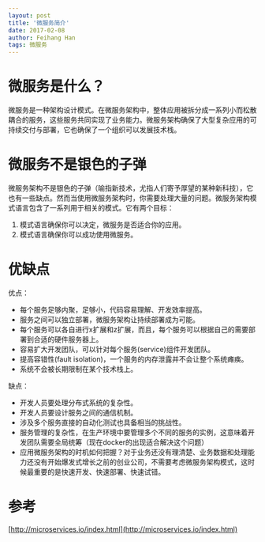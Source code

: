 ```yaml
---
layout: post
title: '微服务简介'
date: 2017-02-08
author: Feihang Han
tags: 微服务
---
```


# 微服务是什么？

微服务是一种架构设计模式。在微服务架构中，整体应用被拆分成一系列小而松散耦合的服务，这些服务共同实现了业务能力。微服务架构确保了大型复杂应用的可持续交付与部署，它也确保了一个组织可以发展技术栈。

# 微服务不是银色的子弹

微服务架构不是银色的子弹（喻指新技术，尤指人们寄予厚望的某种新科技），它也有一些缺点。然而当使用微服务架构时，你需要处理大量的问题。微服务架构模式语言包含了一系列用于相关的模式。它有两个目标：

1. 模式语言确保你可以决定，微服务是否适合你的应用。
2. 模式语言确保你可以成功使用微服务。

# 优缺点

优点：

* 每个服务足够内聚，足够小，代码容易理解、开发效率提高。
* 服务之间可以独立部署，微服务架构让持续部署成为可能。
* 每个服务可以各自进行x扩展和z扩展，而且，每个服务可以根据自己的需要部署到合适的硬件服务器上。
* 容易扩大开发团队，可以针对每个服务\(service\)组件开发团队。
* 提高容错性\(fault isolation\)，一个服务的内存泄露并不会让整个系统瘫痪。
* 系统不会被长期限制在某个技术栈上。

缺点：

* 开发人员要处理分布式系统的复杂性。
* 开发人员要设计服务之间的通信机制。
* 涉及多个服务直接的自动化测试也具备相当的挑战性。
* 服务管理的复杂性，在生产环境中要管理多个不同的服务的实例，这意味着开发团队需要全局统筹（现在docker的出现适合解决这个问题）
* 应用微服务架构的时机如何把握？对于业务还没有理清楚、业务数据和处理能力还没有开始爆发式增长之前的创业公司，不需要考虑微服务架构模式，这时候最重要的是快速开发、快速部署、快速试错。

# 参考

[http://microservices.io/index.html](http://microservices.io/index.html)


